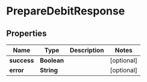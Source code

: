 

# PrepareDebitResponse


## Properties

| Name | Type | Description | Notes |
|------------ | ------------- | ------------- | -------------|
|**success** | **Boolean** |  |  [optional] |
|**error** | **String** |  |  [optional] |



